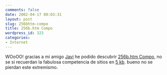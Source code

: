 ```yaml
---
comments: false
date: 2002-04-17 00:03:31
layout: post
slug: 256bhtm-compo
title: 256b.htm Compo
wordpress_id: 323
categories:
- Internet
---
```


WOoOO! gracias a mi amigo [Javi](http://www.sieyin.com) he podido descubrir [256b.htm Compo](http://wildmag.de/compo.php), no se si recuerdan la fabulosa competencia de sitios en [5 kb](http://www.the5k.org/). bueno no se pierdan este extremismo.




 

